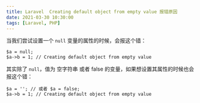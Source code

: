 ```yaml
---
title: Laravel  Creating default object from empty value 报错原因
date: 2021-03-30 10:30:00
tags: [Laravel, PHP]
---
```


当我们尝试设置一个 `null` 变量的属性的时候，会报这个错：

```
$a = null;
$a->b = 1; // Creating default object from empty value
```

其实除了 `null`，值为 空字符串 或者 false 的变量，如果想设置其属性的时候也会报这个错：

```
$a = ''; // 或者 $a = false;
$a->b = 1; // Creating default object from empty value
```
